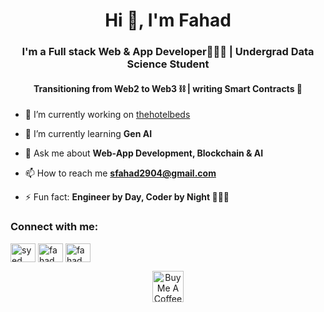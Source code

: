 <h1 align="center">Hi 👋, I'm Fahad</h1>
<h3 align="center">I'm a Full stack Web & App Developer🧑🏻‍💻 | Undergrad Data Science Student </h3>
<h4 align="center">Transitioning from Web2 to Web3 ⛓️ | writing Smart Contracts 📝 </h4>

- 🔭 I’m currently working on [thehotelbeds](https://cyclesync.in)

- 🌱 I’m currently learning **Gen AI**

- 💬 Ask me about **Web-App Development, Blockchain & AI**

- 📫 How to reach me **sfahad2904@gmail.com**

- ⚡ Fun fact:  **Engineer by Day, Coder by Night 🧑🏻‍💻**

<h3 align="left">Connect with me:</h3>
<p align="left">
<a href="https://linkedin.com/in/syedfahad7" target="blank"><img align="center" src="https://raw.githubusercontent.com/rahuldkjain/github-profile-readme-generator/master/src/images/icons/Social/linked-in-alt.svg" alt="syed fahad" height="30" width="40" /></a>
<a href="https://instagram.com/fahad.developer" target="blank"><img align="center" src="https://raw.githubusercontent.com/rahuldkjain/github-profile-readme-generator/master/src/images/icons/Social/instagram.svg" alt="fahad.developer" height="30" width="40" /></a>
<a href="https://x.com/fahad_developer" target="blank"><img align="center" src="https://raw.githubusercontent.com/rahuldkjain/github-profile-readme-generator/master/src/images/icons/Social/twitter.svg" alt="fahad.developer" height="30" width="40" /></a>    
</p>
<p align="center">
  <a href="https://buymeacoffee.com/fahad.developer" target="_blank">
    <img src="https://imgs.search.brave.com/2FC1KmnWfKHO0CKs8Fwq_G-UVPdSzupcsGdaL4TMKoc/rs:fit:860:0:0:0/g:ce/aHR0cHM6Ly9jYW1v/LmdpdGh1YnVzZXJj/b250ZW50LmNvbS83/YjhmNzM0M2JmYzZl/M2M2NWM3OTAxODQ2/NjM3YjYwM2ZkODEy/ZjFhNWY3NjhkOGIw/NTcyNTU4YmRlODU5/ZWI5LzY4NzQ3NDcw/NzMzYTJmMmY2MzY0/NmUyZTYyNzU3OTZk/NjU2MTYzNmY2NjY2/NjU2NTJlNjM2ZjZk/MmY2Mjc1NzQ3NDZm/NmU3MzJmNzYzMjJm/NjQ2NTY2NjE3NTZj/NzQyZDc5NjU2YzZj/NmY3NzJlNzA2ZTY3" alt="Buy Me A Coffee" height="50">
  </a>
</p>
